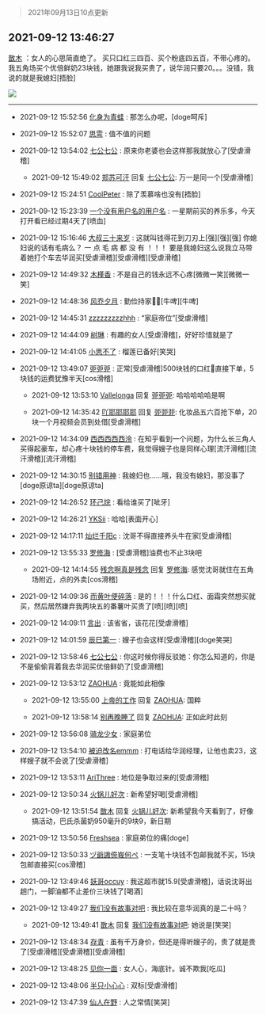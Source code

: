 > 2021年09月13日10点更新
<link rel="stylesheet" href="https://cdn.jsdelivr.net/gh/taotie6/sampleJSON@main/css/photo_show.css">
<meta name="referrer" content="no-referrer" />


 ## 2021-09-12 13:46:27 

 [㪚木](https://www.coolapk.com/feed/29934244?shareKey=MWU5YjU2NGE2NzAyNjEzZDk3MWU~) ：女人的心思简直绝了。
买只口红三四百、买个粉底四五百，不带心疼的。
我五角场买个优倍鲜奶23块钱，她跟我说我买贵了，说华润只要20。。。没错，我说的就是我媳妇[捂脸] 

<div class="album">
<img class="img-item" src="https://image.coolapk.com/feed/2019/0414/11/1081091_1555210962_859@350x178.gif" />
</div>

 ------- 

- 2021-09-12 15:52:56 [化身为青蛙](uid=1209189) : 那怎么办呢，[doge呵斥] 

- 2021-09-12 15:52:07 [思雩](uid=6140056) : 值不值的问题 

- 2021-09-12 13:54:02 [七公七公](uid=1763604) : 原来你老婆也会这样那我就放心了[受虐滑稽] 

    - 2021-09-12 15:49:02 [郑苏可汗](uid=678781) 回复 [七公七公](uid=1763604): 万一是同一个[受虐滑稽] 

- 2021-09-12 15:24:51 [CoolPeter](uid=1437066) : 除了羡慕啥也没有[捂脸] 

- 2021-09-12 15:23:39 [一个没有用户名的用户名](uid=1314924) : 一星期前买的养乐多，今天打开看已经过期4天了[喷血] 

- 2021-09-12 15:16:46 [大叔三十来岁](uid=5360167) : 这就叫钱得花到刀刃上[强][强][强]
你媳妇说的话有毛病么？
一  点  毛  病  都  没  有  ！！！
要是我媳妇这么说我立马带着她打个车去华润买[受虐滑稽][受虐滑稽][受虐滑稽] 

- 2021-09-12 14:49:32 [木槿香](uid=1092279) : 不是自己的钱永远不心疼[微微一笑][微微一笑] 

- 2021-09-12 14:48:36 [风乔夕月](uid=2725527) : 勤俭持家👍🏻[牛啤][牛啤] 

- 2021-09-12 14:45:31 [zzzzzzzzzhhh](uid=3614385) : “家庭帝位”[受虐滑稽] 

- 2021-09-12 14:44:09 [树琳](uid=1807052) : 有趣的女人[受虐滑稽]，好好珍惜就是了 

- 2021-09-12 14:41:05 [小思不了](uid=1224372) : 榴莲已备好[笑哭] 

- 2021-09-12 13:49:07 [戼戼戼](uid=4044548) : 正常[受虐滑稽]500块钱的口红💄直接下单，5块钱的运费犹豫半天[cos滑稽] 

    - 2021-09-12 13:53:10 [Vallelonga](uid=3303223) 回复 [戼戼戼](uid=4044548): 哈哈哈哈哈是啊 

    - 2021-09-12 14:35:42 [吖耶耶耶耶](uid=1523259) 回复 [戼戼戼](uid=4044548): 化妆品五六百抢下单，20块一个月视频会员到处借[受虐滑稽] 

- 2021-09-12 14:34:09 [西西西西西泠](uid=3009916) : 在知乎看到一个问题，为什么长三角人买得起豪车，却心疼十块钱的停车费，我觉得嫂子也是同样心理[流汗滑稽][流汗滑稽][流汗滑稽] 

- 2021-09-12 14:30:15 [别错用神](uid=1734575) : 我媳妇也……哦，我没有媳妇，那没事了[doge原谅ta][doge原谅ta] 

- 2021-09-12 14:26:52 [环己烷](uid=181632) : 看给谁买了[呲牙] 

- 2021-09-12 14:26:21 [YKSii](uid=2291498) : 哈哈[表面开心] 

- 2021-09-12 14:17:11 [灿烂千阳c](uid=1577985) : 沈哥不得直接养头牛在家[受虐滑稽] 

- 2021-09-12 13:55:33 [罗修海](uid=3774701) : [受虐滑稽]油费也不止3块吧 

    - 2021-09-12 14:14:55 [残念啊真是残念](uid=3743257) 回复 [罗修海](uid=3774701): 感觉沈哥就住在五角场附近，点的外卖[cos滑稽] 

- 2021-09-12 14:09:36 [而黄叶便碎落](uid=2845514) : 是的！！！什么口红、面霜突然想买就买，然后居然嫌弃我两块五的番薯叶买贵了[喷][喷][喷] 

- 2021-09-12 14:09:11 [言出](uid=1510922) : 该省省，该花花[受虐滑稽] 

- 2021-09-12 14:01:59 [辰巳第一](uid=2015674) : 嫂子也会这样[受虐滑稽][doge笑哭] 

- 2021-09-12 13:58:46 [七公七公](uid=1763604) : 你这时候你得反驳她：你怎么知道的，你是不是偷偷背着我去华润买优倍鲜奶了[受虐滑稽] 

- 2021-09-12 13:53:12 [ZAOHUA](uid=1930793) : 竟能如此相像 

    - 2021-09-12 13:55:00 [上帝的工作](uid=644443) 回复 [ZAOHUA](uid=1930793): 国粹 

    - 2021-09-12 13:58:14 [别再晚睡了](uid=2811519) 回复 [ZAOHUA](uid=1930793): 正如此时此刻 

- 2021-09-12 13:56:08 [骑龙少女](uid=2934362) : 家庭弟位 

- 2021-09-12 13:54:10 [被迫改名emmm](uid=3302275) : 打电话给华润经理，让他也卖23，这样嫂子就不会说了[受虐滑稽] 

- 2021-09-12 13:53:11 [AriThree](uid=1560115) : 地位是争取过来的[受虐滑稽] 

- 2021-09-12 13:50:34 [火锅儿好次](uid=2242533) : 新希望好喝[受虐滑稽] 

    - 2021-09-12 13:51:54 [㪚木](uid=1081091) 回复 [火锅儿好次](uid=2242533): 新希望我今天看到了，好像搞活动，巴氏杀菌奶950毫升的9块9，新日期 

- 2021-09-12 13:50:56 [Freshsea](uid=1997345) : 家庭弟位的痛[doge] 

- 2021-09-12 13:50:33 [ヅ爺謸倷峩何ぺ](uid=11968954) : 一支笔十块钱不包邮我就不买，15块包邮直接买[cos滑稽] 

- 2021-09-12 13:49:46 [妖哥occuy](uid=1388591) : 我这超市就15.9[受虐滑稽]，话说沈哥出趟门，一脚油都不止差价三块钱了[喝酒] 

- 2021-09-12 13:49:27 [我们没有故事对吧](uid=1341778) : 我比较在意华润真的是二十吗？ 

    - 2021-09-12 13:49:41 [㪚木](uid=1081091) 回复 [我们没有故事对吧](uid=1341778): 她说是[笑哭] 

- 2021-09-12 13:48:34 [存青](uid=1006954) : 虽有千万身价，但还是得听嫂子的，贵了就是贵了[受虐滑稽][受虐滑稽][受虐滑稽] 

- 2021-09-12 13:48:25 [见你一面](uid=598942) : 女人心，海底针。诚不欺我[吃瓜] 

- 2021-09-12 13:48:06 [半只小心心](uid=1559932) : 双标[受虐滑稽] 

- 2021-09-12 13:47:39 [仙人在野](uid=1465588) : 人之常情[笑哭] 

